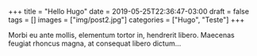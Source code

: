 +++
title = "Hello Hugo"
date = 2019-05-25T22:36:47-03:00
draft = false
tags = []
images = ["img/post2.jpg"]
categories = ["Hugo", "Teste"]
+++

Morbi eu ante mollis, elementum tortor in, hendrerit libero. Maecenas feugiat rhoncus magna, at consequat libero dictum… 
